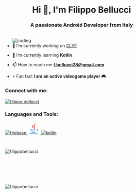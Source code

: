<h1 align="center">Hi 👋, I'm Filippo Bellucci</h1>
<h3 align="center">A passionate Android Developer from Italy</h3>

<br>

<img align="right" alt="coding" width="480" src="https://user-images.githubusercontent.com/117976345/209582265-8b85966a-a35d-46f8-bac7-fd71ef8960a4.gif">

- 🔭 I’m currently working on [CLYF](https://github.com/filippobellucci/CLYF-seriousgame)

- 🌱 I’m currently learning **Kotlin**

- 📫 How to reach me **f.bellucci28@gmail.com**

- ⚡ Fun fact **I am an active videogame player 🎮**

<h3 align="left">Connect with me:</h3>
<p align="left">
<a href="https://www.linkedin.com/in/filippobellucci" target="blank"><img align="center" src="https://raw.githubusercontent.com/rahuldkjain/github-profile-readme-generator/master/src/images/icons/Social/linked-in-alt.svg" alt="filippo bellucci" height="30" width="40" /></a>
</p>

<h3 align="left">Languages and Tools:</h3>
<p align="left"> <a href="https://firebase.google.com/" target="_blank" rel="noreferrer"> <img src="https://www.vectorlogo.zone/logos/firebase/firebase-icon.svg" alt="firebase" width="40" height="40"/> </a> <a href="https://www.java.com" target="_blank" rel="noreferrer"> <img src="https://raw.githubusercontent.com/devicons/devicon/master/icons/java/java-original.svg" alt="java" width="40" height="40"/> </a> <a href="https://kotlinlang.org" target="_blank" rel="noreferrer"> <img src="https://www.vectorlogo.zone/logos/kotlinlang/kotlinlang-icon.svg" alt="kotlin" width="40" height="40"/> </a> </p>

<br>

<p><img align="left" src="https://github-readme-stats.vercel.app/api/top-langs?username=filippobellucci&show_icons=true&locale=en&layout=compact&theme=radical" alt="filippobellucci"></p>

<br><br><br><br><br><br>

<p><img align="left" src="https://github-readme-stats.vercel.app/api?username=filippobellucci&show_icons=true&locale=en&theme=radical" alt="filippobellucci"></p>
